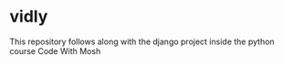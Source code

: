 # vidly
This repository follows along with the django project inside the python course Code With Mosh
